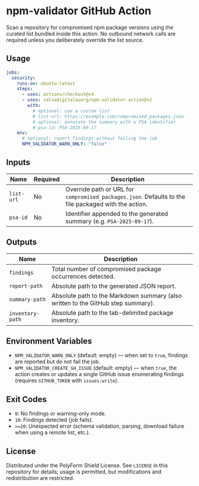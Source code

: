 # npm-validator GitHub Action

Scan a repository for compromised npm package versions using the curated list bundled inside this action. No outbound network calls are required unless you deliberately override the list source.

## Usage

```yaml
jobs:
  security:
    runs-on: ubuntu-latest
    steps:
      - uses: actions/checkout@v4
      - uses: salsadigitalauorg/npm-validator-action@v2
        with:
          # optional: use a custom list
          # list-url: https://example.com/compromised_packages.json
          # optional: annotate the summary with a PSA identifier
          # psa-id: PSA-2025-09-17
    env:
      # optional: report findings without failing the job
      NPM_VALIDATOR_WARN_ONLY: "false"
```

## Inputs

| Name | Required | Description |
| --- | --- | --- |
| `list-url` | No | Override path or URL for `compromised_packages.json`. Defaults to the file packaged with the action. |
| `psa-id` | No | Identifier appended to the generated summary (e.g. `PSA-2025-09-17`). |

## Outputs

| Name | Description |
| --- | --- |
| `findings` | Total number of compromised package occurrences detected. |
| `report-path` | Absolute path to the generated JSON report. |
| `summary-path` | Absolute path to the Markdown summary (also written to the GitHub step summary). |
| `inventory-path` | Absolute path to the tab-delimited package inventory. |

## Environment Variables

- `NPM_VALIDATOR_WARN_ONLY` (default: empty) — when set to `true`, findings are reported but do not fail the job.
- `NPM_VALIDATOR_CREATE_GH_ISSUE` (default: empty) — when `true`, the action creates or updates a single GitHub issue enumerating findings (requires `GITHUB_TOKEN` with `issues:write`).

## Exit Codes

- `0`: No findings or warning-only mode.
- `10`: Findings detected (job fails).
- `>=20`: Unexpected error (schema validation, parsing, download failure when using a remote list, etc.).

## License

Distributed under the PolyForm Shield License. See `LICENSE` in this repository for details; usage is permitted, but modifications and redistribution are restricted.
